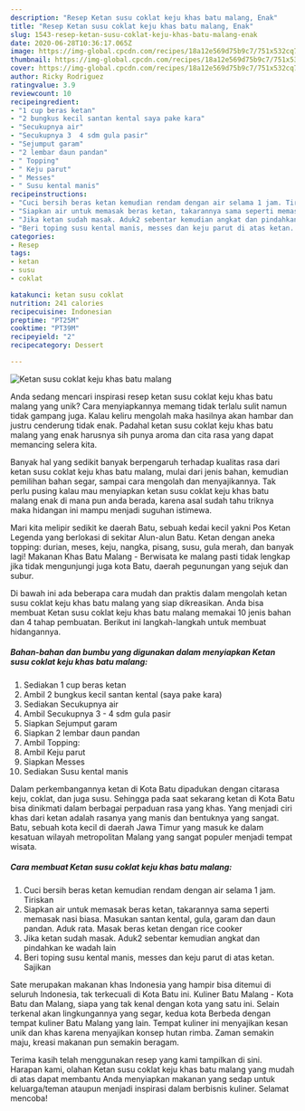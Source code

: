 ```yaml
---
description: "Resep Ketan susu coklat keju khas batu malang, Enak"
title: "Resep Ketan susu coklat keju khas batu malang, Enak"
slug: 1543-resep-ketan-susu-coklat-keju-khas-batu-malang-enak
date: 2020-06-28T10:36:17.065Z
image: https://img-global.cpcdn.com/recipes/18a12e569d75b9c7/751x532cq70/ketan-susu-coklat-keju-khas-batu-malang-foto-resep-utama.jpg
thumbnail: https://img-global.cpcdn.com/recipes/18a12e569d75b9c7/751x532cq70/ketan-susu-coklat-keju-khas-batu-malang-foto-resep-utama.jpg
cover: https://img-global.cpcdn.com/recipes/18a12e569d75b9c7/751x532cq70/ketan-susu-coklat-keju-khas-batu-malang-foto-resep-utama.jpg
author: Ricky Rodriguez
ratingvalue: 3.9
reviewcount: 10
recipeingredient:
- "1 cup beras ketan"
- "2 bungkus kecil santan kental saya pake kara"
- "Secukupnya air"
- "Secukupnya 3  4 sdm gula pasir"
- "Sejumput garam"
- "2 lembar daun pandan"
- " Topping"
- " Keju parut"
- " Messes"
- " Susu kental manis"
recipeinstructions:
- "Cuci bersih beras ketan kemudian rendam dengan air selama 1 jam. Tiriskan"
- "Siapkan air untuk memasak beras ketan, takarannya sama seperti memasak nasi biasa. Masukan santan kental, gula, garam dan daun pandan. Aduk rata. Masak beras ketan dengan rice cooker"
- "Jika ketan sudah masak. Aduk2 sebentar kemudian angkat dan pindahkan ke wadah lain"
- "Beri toping susu kental manis, messes dan keju parut di atas ketan. Sajikan"
categories:
- Resep
tags:
- ketan
- susu
- coklat

katakunci: ketan susu coklat 
nutrition: 241 calories
recipecuisine: Indonesian
preptime: "PT25M"
cooktime: "PT39M"
recipeyield: "2"
recipecategory: Dessert

---
```



![Ketan susu coklat keju khas batu malang](https://img-global.cpcdn.com/recipes/18a12e569d75b9c7/751x532cq70/ketan-susu-coklat-keju-khas-batu-malang-foto-resep-utama.jpg)

Anda sedang mencari inspirasi resep ketan susu coklat keju khas batu malang yang unik? Cara menyiapkannya memang tidak terlalu sulit namun tidak gampang juga. Kalau keliru mengolah maka hasilnya akan hambar dan justru cenderung tidak enak. Padahal ketan susu coklat keju khas batu malang yang enak harusnya sih punya aroma dan cita rasa yang dapat memancing selera kita.

Banyak hal yang sedikit banyak berpengaruh terhadap kualitas rasa dari ketan susu coklat keju khas batu malang, mulai dari jenis bahan, kemudian pemilihan bahan segar, sampai cara mengolah dan menyajikannya. Tak perlu pusing kalau mau menyiapkan ketan susu coklat keju khas batu malang enak di mana pun anda berada, karena asal sudah tahu triknya maka hidangan ini mampu menjadi suguhan istimewa.

Mari kita melipir sedikit ke daerah Batu, sebuah kedai kecil yakni Pos Ketan Legenda yang berlokasi di sekitar Alun-alun Batu. Ketan dengan aneka topping: durian, meses, keju, nangka, pisang, susu, gula merah, dan banyak lagi! Makanan Khas Batu Malang - Berwisata ke malang pasti tidak lengkap jika tidak mengunjungi juga kota Batu, daerah pegunungan yang sejuk dan subur.


Di bawah ini ada beberapa cara mudah dan praktis dalam mengolah ketan susu coklat keju khas batu malang yang siap dikreasikan. Anda bisa membuat Ketan susu coklat keju khas batu malang memakai 10 jenis bahan dan 4 tahap pembuatan. Berikut ini langkah-langkah untuk membuat hidangannya.

<!--inarticleads1-->

##### Bahan-bahan dan bumbu yang digunakan dalam menyiapkan Ketan susu coklat keju khas batu malang:

1. Sediakan 1 cup beras ketan
1. Ambil 2 bungkus kecil santan kental (saya pake kara)
1. Sediakan Secukupnya air
1. Ambil Secukupnya 3 - 4 sdm gula pasir
1. Siapkan Sejumput garam
1. Siapkan 2 lembar daun pandan
1. Ambil  Topping:
1. Ambil  Keju parut
1. Siapkan  Messes
1. Sediakan  Susu kental manis


Dalam perkembangannya ketan di Kota Batu dipadukan dengan citarasa keju, coklat, dan juga susu. Sehingga pada saat sekarang ketan di Kota Batu bisa dinikmati dalam berbagai perpaduan rasa yang khas. Yang menjadi ciri khas dari ketan adalah rasanya yang manis dan bentuknya yang sangat. Batu, sebuah kota kecil di daerah Jawa Timur yang masuk ke dalam kesatuan wilayah metropolitan Malang yang sangat populer menjadi tempat wisata. 

<!--inarticleads2-->

##### Cara membuat Ketan susu coklat keju khas batu malang:

1. Cuci bersih beras ketan kemudian rendam dengan air selama 1 jam. Tiriskan
1. Siapkan air untuk memasak beras ketan, takarannya sama seperti memasak nasi biasa. Masukan santan kental, gula, garam dan daun pandan. Aduk rata. Masak beras ketan dengan rice cooker
1. Jika ketan sudah masak. Aduk2 sebentar kemudian angkat dan pindahkan ke wadah lain
1. Beri toping susu kental manis, messes dan keju parut di atas ketan. Sajikan


Sate merupakan makanan khas Indonesia yang hampir bisa ditemui di seluruh Indonesia, tak terkecuali di Kota Batu ini. Kuliner Batu Malang - Kota Batu dan Malang, siapa yang tak kenal dengan kota yang satu ini. Selain terkenal akan lingkungannya yang segar, kedua kota Berbeda dengan tempat kuliner Batu Malang yang lain. Tempat kuliner ini menyajikan kesan unik dan khas karena menyajikan konsep hutan rimba. Zaman semakin maju, kreasi makanan pun semakin beragam. 

Terima kasih telah menggunakan resep yang kami tampilkan di sini. Harapan kami, olahan Ketan susu coklat keju khas batu malang yang mudah di atas dapat membantu Anda menyiapkan makanan yang sedap untuk keluarga/teman ataupun menjadi inspirasi dalam berbisnis kuliner. Selamat mencoba!
